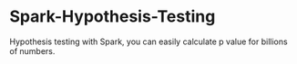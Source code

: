# Spark-Hypothesis-Testing
Hypothesis testing with Spark, you can easily calculate p value for billions of numbers.
